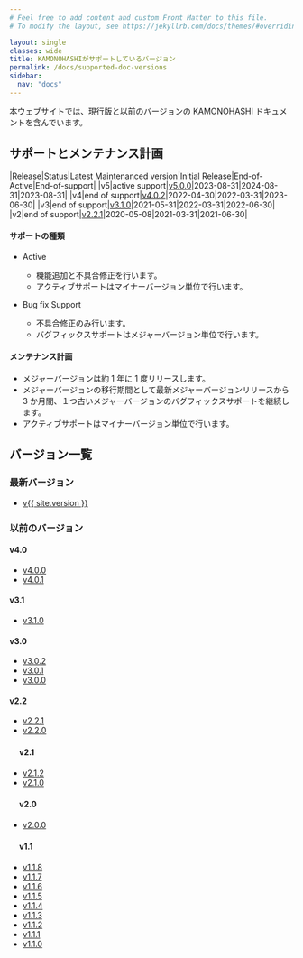 ```yaml
---
# Feel free to add content and custom Front Matter to this file.
# To modify the layout, see https://jekyllrb.com/docs/themes/#overriding-theme-defaults

layout: single
classes: wide
title: KAMONOHASHIがサポートしているバージョン
permalink: /docs/supported-doc-versions
sidebar:
  nav: "docs"
---
```


本ウェブサイトでは、現行版と以前のバージョンの KAMONOHASHI ドキュメントを含んでいます。

## サポートとメンテナンス計画

|Release|Status|Latest Maintenanced version|Initial Release|End-of-Active|End-of-support|
|v5|active support|[v5.0.0](https://v5-0-0.kamonohashi.ai/docs/)|2023-08-31|2024-08-31|2023-08-31|
|v4|end of support|[v4.0.2](https://v4-0-2.kamonohashi.ai/docs/)|2022-04-30|2022-03-31|2023-06-30|
|v3|end of support|[v3.1.0](https://v3-1-0.kamonohashi.ai/docs/)|2021-05-31|2022-03-31|2022-06-30|
|v2|end of support|[v2.2.1](https://v2-2-1.kamonohashi.ai/docs/)|2020-05-08|2021-03-31|2021-06-30|

#### サポートの種類

- Active

  - 機能追加と不具合修正を行います。
  - アクティブサポートはマイナーバージョン単位で行います。

- Bug fix Support
  - 不具合修正のみ行います。
  - バグフィックスサポートはメジャーバージョン単位で行います。

#### メンテナンス計画

- メジャーバージョンは約 1 年に 1 度リリースします。
- メジャーバージョンの移行期間として最新メジャーバージョンリリースから 3 か月間、１つ古いメジャーバージョンのバグフィックスサポートを継続します。
- アクティブサポートはマイナーバージョン単位で行います。

## バージョン一覧

### 最新バージョン

- [v{{ site.version }}](https://kamonohashi.ai/)

### 以前のバージョン

#### v4.0

- [v4.0.0](https://v4-0-0.kamonohashi.ai/docs/)
- [v4.0.1](https://v4-0-1.kamonohashi.ai/docs/)

#### v3.1

- [v3.1.0](https://v3-1-0.kamonohashi.ai/docs/)

#### v3.0

- [v3.0.2](https://v3-0-2.kamonohashi.ai/docs/)
- [v3.0.1](https://v3-0-1.kamonohashi.ai/docs/)
- [v3.0.0](https://v3-0-0.kamonohashi.ai/docs/)

#### v2.2

- [v2.2.1](https://v2-2-1.kamonohashi.ai/docs/)
- [v2.2.0](https://v2-2-0.kamonohashi.ai/docs/)

#### 　 v2.1

- [v2.1.2](https://v2-1-2.kamonohashi.ai/docs/)
- [v2.1.0](https://v2-1-0.kamonohashi.ai/docs/)

#### 　 v2.0

- [v2.0.0](https://v2-0-0.kamonohashi.ai/docs/)

#### 　 v1.1

- [v1.1.8](https://v1-1-8.kamonohashi.ai/docs/)
- [v1.1.7](https://v1-1-7.kamonohashi.ai/docs/)
- [v1.1.6](https://v1-1-6.kamonohashi.ai/docs/)
- [v1.1.5](https://v1-1-5.kamonohashi.ai/docs/)
- [v1.1.4](https://v1-1-4.kamonohashi.ai/docs/)
- [v1.1.3](https://v1-1-3.kamonohashi.ai/docs/)
- [v1.1.2](https://v1-1-2.kamonohashi.ai/docs/)
- [v1.1.1](https://v1-1-1.kamonohashi.ai/docs/)
- [v1.1.0](https://v1-1-0.kamonohashi.ai/docs/)
